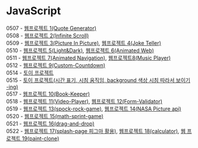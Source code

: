 # JavaScript

0507 - <a href="./udemy_JS/quote_generator">웹프로젝트 1(Quote Generator)</a><br>
0508 - <a href="./udemy_JS/infinity_scroll">웹프로젝트 2(Infinite Scroll)</a><br>
0509 - <a href="./udemy_JS/picture_in_picture">웹프로젝트 3(Picture In Picture)</a>, <a href="./udemy_JS/joke_teller">웹프로젝트 4(Joke Teller)</a><br> 
0510 - <a href="./udemy_JS/light-dark-mode">웹프로젝트 5(Light&Dark)</a>, <a href="./udemy_JS/animated-web">웹프로젝트 6(Animated Web)</a><br> 
0511 - <a href="./udemy_JS/animated-navigation">웹프로젝트 7(Animated Navigation)</a>, <a href="./udemy_JS/music-player">웹프로젝트8(Music Player)</a><br>
0512 - <a href="./udemy_JS/custom-countdown">웹프로젝트 9(Custom-Countdown)</a><br>
0514 - <a href="./timetimer">토이 프로젝트</a><br>
0515 - <a href="./timetimer">토이 프로젝트(시간 표기, 시침 움직임, background 색상 시침 따라서 보이기 -ing)</a><br>
0517 - <a href="./udemy_JS/book-keeper">웹프로젝트 10(Book-Keeper)</a><br>
0518 - <a href="./udemy_JS/video-player">웹프로젝트 11(Video-Player)</a>, <a href="./udemy_JS/form-validator">웹프로젝트 12(Form-Validator)</a><br>
0519 - <a href="./udemy_JS/spock-rock-game">웹프로젝트 13(spock-rock-game)</a>, <a href="./udemy_JS/nasa-api-pictures">웹프로젝트 14(NASA Picture api)</a><br>
0520 - <a href="./udemy_JS/math-sprint-game">웹프로젝트 15(math-sprint-game)</a><br>
0521 - <a href="./udemy_JS/drag-and-drop">웹프로젝트 16(drag-and-drop)</a><br>
0522 - <a href="./udemy_JS/splash-page">웹프로젝트 17(splash-page 피그마 활용)</a>, <a href="./udemy_JS/calculator">웹프로젝트 18(calculator)</a>, <a href="./udemy_JS/paint-clone>">웹 프로젝트 19(paint-clone)</a><br>
